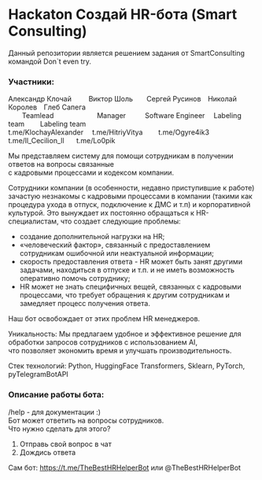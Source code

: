 # Hackaton Создай HR-бота (Smart Consulting)

Данный репозитории является решением задания от SmartConsulting командой Don`t even try.

### Участники:

Александр Клочай&ensp;&ensp;&ensp;&emsp;Виктор Шоль&ensp;&ensp;&emsp;Сергей Русинов&ensp;&ensp;Николай Королев&ensp;&ensp;Глеб Сапега  
&emsp;&emsp;Teamlead &emsp;&emsp;&emsp;&emsp;&emsp;&emsp;Manager	&emsp;&emsp;&ensp;Software Engineer	 &emsp;Labeling team	&emsp;&emsp;Labeling team  
t.me/KlochayAlexander  &ensp;&ensp;t.me/HitriyVitya	&emsp;&emsp;t.me/Ogyre4ik3	&emsp;t.me/ll_Cecilion_ll	 &emsp;&ensp;t.me/Lo0pik


Мы представляем систему для помощи сотрудникам в получении ответов на вопросы связанные  
с кадровыми процессами и кодексом компании.  

Сотрудники компании (в особенности, недавно приступившие к работе) зачастую незнакомы с
кадровыми процессами в компании (такими как процедура ухода в отпуск, подключение к ДМС и т.п)
и корпоративной культурой. Это вынуждает их постоянно обращаться к HR-специалистам, что
создает следующие проблемы:
- создание дополнительной нагрузки на HR;
- «человеческий фактор», связанный с предоставлением сотрудникам ошибочной или неактуальной
информации;
- скорость предоставления ответа - HR может быть занят другими задачами, находиться в отпуске и
т.п. и не иметь возможность оперативно помочь сотруднику;
- HR может не знать специфичных вещей, связанных с кадровыми процессами, что требует
обращения к другим сотрудникам и замедляет процесс получения ответа.

Наш бот освобождает от этих проблем HR менеджеров.

Уникальность: Мы предлагаем удобное и эффективное решение для обработки запросов сотрудников с использованием AI,  
что позволяет экономить время и улучшать производительность.

Стек технологий: Python, HuggingFace Transformers, Sklearn, PyTorch, pyTelegramBotAPI


### Описание работы бота:
/help - для документации :)  
Бот может ответить на вопросы сотрудников.  
Что нужно сделать для этого?
1. Отправь свой вопрос в чат
2. Дождись ответа

Сам бот: https://t.me/TheBestHRHelperBot или @TheBestHRHelperBot

